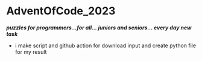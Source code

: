 # AdventOfCode_2023
***puzzles for programmers...for all... juniors and seniors... every day new task***
 - i make script and github action for download input and create python file for my result
